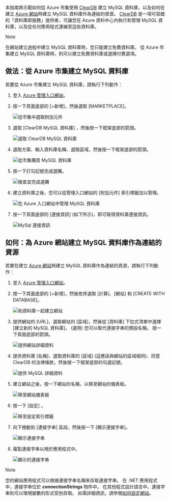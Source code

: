 本指南將示範如何從 Azure 市集使用 [ClearDB] 建立 MySQL 資料庫，以及如何在建立 [Azure 網站][waws]時建立 MySQL 資料庫作為連結的資源。 [ClearDB] 是一項可容錯的「資料庫即服務」提供者，可讓您在 Azure 資料中心內執行和管理 MySQL 資料庫，以及從任何應用程式連線至這些資料庫。  

> [!NOTE]
> 在網站建立過程中建立 MySQL 資料庫時，您只能建立免費資料庫。 從 Azure 市集建立 MySQL 資料庫時，則可以建立免費資料庫或選擇付費選項。
> 
> 

## <a name="how-to-create-a-mysql-database-from-the-azure-store"></a>做法：從 Azure 市集建立 MySQL 資料庫
若要從 Azure 市集建立 MySQL 資料庫，請執行下列動作：

1. 登入 [Azure 管理入口網站][portal]。
2. 按一下頁面底部的 [+新增]，然後選取 [MARKETPLACE]。
   
    ![從市集中選取附加元件](./media/create-mysql-db/select-store.png)
3. 選取 [ClearDB MySQL 資料庫] ，然後按一下框架底部的箭頭。
   
    ![選取 ClearDB MySQL 資料庫](./media/create-mysql-db/select-cleardb-mysql.png)
4. 選取方案、輸入資料庫名稱、選取區域，然後按一下框架底部的箭頭。
   
    ![從市集購買 MySQL 資料庫](./media/create-mysql-db/purchase-mysql.png)
5. 按一下打勾記號完成選購。
   
    ![檢查並完成選購](./media/create-mysql-db/complete-mysql-purchase.png)
6. 建立資料庫之後，您可以從管理入口網站的 [附加元件]  索引標籤加以管理。
   
    ![在 Azure 入口網站中管理 MySQL 資料庫](./media/create-mysql-db/manage-mysql-add-on.png)
7. 按一下頁面底部的 [連接資訊]  (如下所示)，即可取得資料庫連接資訊。
   
    ![MySql 連接資訊](./media/create-mysql-db/mysql-conn-info.png) 

## <a name="how-to-create-a-mysql-database-as-a-linked-resource-for-azure-website"></a>如何：為 Azure 網站建立 MySQL 資料庫作為連結的資源
若要在建立 [Azure 網站][waws]時建立 MySQL 資料庫作為連結的資源，請執行下列動作：

1. 登入 [Azure 管理入口網站][portal]。
2. 按一下頁面底部的 [+新增]，然後依序選取 [計算]、[網站] 和 [CREATE WITH DATABASE]。
   
    ![和資料庫一起建立網站](./media/create-mysql-db/custom_create.png)
3. 提供網站的 [URL]，選取網站的 [區域]，然後從 [資料庫] 下拉式清單中選擇 [建立新的 MySQL 資料庫]。 (選用) 您可以取代連接字串的預設名稱。 按一下頁面底部的箭頭。
   
    ![提供網站詳細資料](./media/create-mysql-db/provide-website-details.png) 
4. 提供資料庫 [名稱]、選取資料庫的 [區域] (這應該與網站的區域相同)、同意 ClearDB 的法律條款，然後按一下框架底部的勾選記號。
   
    ![提供 MySQL 詳細資料](./media/create-mysql-db/provide-mysql-details.png)
5. 建立網站之後，按一下網站的名稱，以移至網站的儀表板。
   
    ![移至網站儀表板](./media/create-mysql-db/go-to-website-dashboard.png)
6. 按一下 [設定] 。
   
    ![移至設定索引標籤](./media/create-mysql-db/go-to-configure-tab.png)
7. 向下捲動到 [連接字串] 區段，然後按一下 [顯示連接字串]。 
   
    ![顯示連接字串](./media/create-mysql-db/show-conn-string.png)
8. 複製連接字串以用於應用程式中。
   
    ![顯示的連接字串](./media/create-mysql-db/shown-conn-string.png)

> [!NOTE]
> 您的網站應用程式可以根據連接字串名稱來存取連接字串。 在 .NET 應用程式中，連接字串位於 **connectionStrings** 物件中。 在其他程式設計語言中，連接字串則可以環境變數的形式受到存取。 如需詳細資訊，請參閱[如何設定網站][configure]。
> 
> 

[ClearDB]: http://www.cleardb.com/
[waws]: /documentation/services/web-sites/
[portal]: http://manage.windowsazure.com
[configure]: ../articles/app-service-web/web-sites-configure.md


<!--HONumber=Jan17_HO3-->



